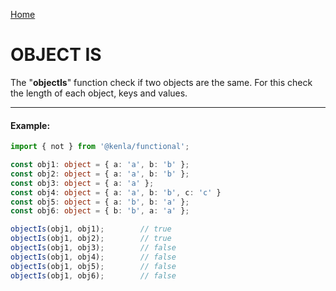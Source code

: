 [Home](./../../README.md)

# OBJECT IS

The "**objectIs**" function check if two objects are the same. For this check the length of each object, keys and values.

--------------
#### Example:
``` typescript
import { not } from '@kenla/functional';

const obj1: object = { a: 'a', b: 'b' };
const obj2: object = { a: 'a', b: 'b' };
const obj3: object = { a: 'a' };
const obj4: object = { a: 'a', b: 'b', c: 'c' }
const obj5: object = { a: 'b', b: 'a' };
const obj6: object = { b: 'b', a: 'a' };

objectIs(obj1, obj1);        // true
objectIs(obj1, obj2);        // true
objectIs(obj1, obj3);        // false
objectIs(obj1, obj4);        // false
objectIs(obj1, obj5);        // false
objectIs(obj1, obj6);        // false
```
